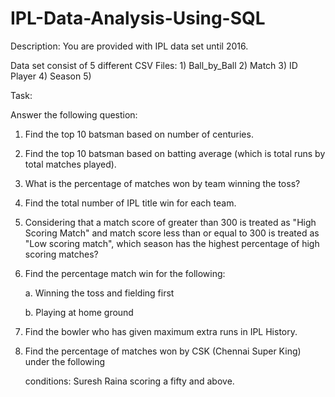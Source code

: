 # IPL-Data-Analysis-Using-SQL

Description: You are provided with IPL data set until 2016.

Data set consist of 5 different CSV Files: 1) Ball_by_Ball 2) Match 3) ID Player 4) Season 5)

Task: 

Answer the following question:
1. Find the top 10 batsman based on number of centuries.
2. Find the top 10 batsman based on batting average (which is total runs by total matches played).
3. What is the percentage of matches won by team winning the toss?
4. Find the total number of IPL title win for each team.
5. Considering that a match score of greater than 300 is treated as "High Scoring Match" and 
match score less than or equal to 300 is treated as "Low scoring match", which season has the 
highest percentage of high scoring matches?
6. Find the percentage match win for the following:

    a. Winning the toss and fielding first
  
    b. Playing at home ground
  
7. Find the bowler who has given maximum extra runs in IPL History.
8. Find the percentage of matches won by CSK (Chennai Super King) under the following 

     conditions:  Suresh Raina scoring a fifty and above.
